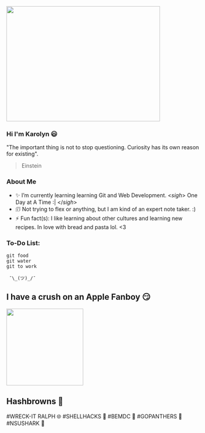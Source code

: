 <img src="https://user-images.githubusercontent.com/54687648/126887046-70dba670-d85a-4ed5-b449-a91f1fafdcfd.gif" 
     width="400" 
     height="300" />

### Hi I'm Karolyn 😃

"The important thing is not to stop questioning. Curiosity has its own reason for existing".

> Einstein

### About Me 

- ✨ I’m currently learning learning Git and Web Development. <*sigh*> One Day at A Time :| </*sigh*>
- 🗊  Not trying to flex or anything, but I am kind of an expert note taker. :)
- ⚡ Fun fact(s): I like learning about other cultures and learning new recipes. In love with bread and pasta lol. <3


### To-Do List:

```
git food
git water
git to work
```

     ¯\_(ツ)_/¯ 


## I have a crush on an Apple Fanboy 😏

<img src="https://user-images.githubusercontent.com/54687648/197334847-cf9bc8d7-6d67-4af6-a6ea-eb5fad6bcb25.jpg" 
     width="200" 
     height="200" />
     
## Hashbrowns 🥔
#WRECK-IT RALPH 🌐 #SHELLHACKS 🐚 #BEMDC 🌟 #GOPANTHERS 🐾 #NSUSHARK 🦈




